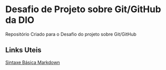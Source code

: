 # Desafio de Projeto sobre Git/GitHub da DIO
Repositório Criado para o Desafio do projeto sobre Git/GitHub

## Links Uteis
[Sintaxe Básica Markdown](https://markdownguide.org/basic-syntax/)
